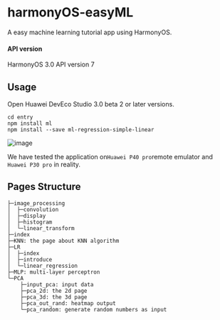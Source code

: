 # harmonyOS-easyML

A easy machine learning tutorial app using HarmonyOS.

#### API version

HarmonyOS 3.0 API version 7

## Usage

Open Huawei DevEco Studio 3.0 beta 2 or later versions.

```shell
cd entry
npm install ml
npm install --save ml-regression-simple-linear
```
![image](https://user-images.githubusercontent.com/85046312/163530595-ae99aa35-f61b-4865-998e-29e63f0da839.png)
<!--  -->

We have tested the application on`Huawei P40 pro`remote emulator and `Huawei P30 pro` in reality.

## Pages Structure
```text
├─image_processing
│  ├─convolution
│  ├─display
│  ├─histogram
│  └─linear_transform
├─index
├─KNN: the page about KNN algorithm
├─LR
│  ├─index
│  ├─introduce
│  └─linear_regression
├─MLP: multi-layer perceptron
└─PCA
    ├─input_pca: input data
    ├─pca_2d: the 2d page
    ├─pca_3d: the 3d page
    ├─pca_out_rand: heatmap output
    └─pca_random: generate random numbers as input
```
